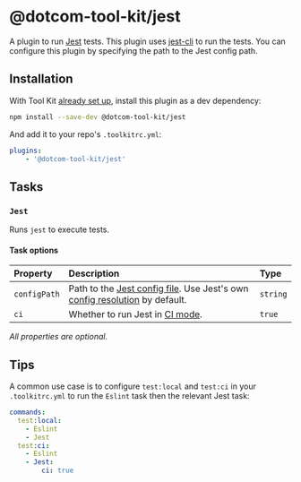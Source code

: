 # @dotcom-tool-kit/jest

A plugin to run [Jest](https://jestjs.io/) tests. This plugin uses [jest-cli](https://www.npmjs.com/package/jest-cli) to run the tests. You can configure this plugin by specifying the path to the Jest config path.

## Installation

With Tool Kit [already set up](https://github.com/financial-times/dotcom-tool-kit#installing-and-using-tool-kit), install this plugin as a dev dependency:

```sh
npm install --save-dev @dotcom-tool-kit/jest
```

And add it to your repo's `.toolkitrc.yml`:

```yaml
plugins:
    - '@dotcom-tool-kit/jest'
```

<!-- begin autogenerated docs -->
## Tasks

### `Jest`

Runs `jest` to execute tests.
#### Task options

| Property     | Description                                                                                                                                                      | Type     |
| :----------- | :--------------------------------------------------------------------------------------------------------------------------------------------------------------- | :------- |
| `configPath` | Path to the [Jest config file](https://jestjs.io/docs/27.x/configuration). Use Jest's own [config resolution](https://jestjs.io/docs/configuration/) by default. | `string` |
| `ci`         | Whether to run Jest in [CI mode](https://jestjs.io/docs/cli#--ci).                                                                                               | `true`   |

_All properties are optional._
<!-- end autogenerated docs -->

## Tips

A common use case is to configure `test:local` and `test:ci` in your `.toolkitrc.yml` to run the `Eslint` task then the relevant Jest task:

```yaml
commands:
  test:local:
    - Eslint
    - Jest
  test:ci:
    - Eslint
    - Jest:
        ci: true
```
